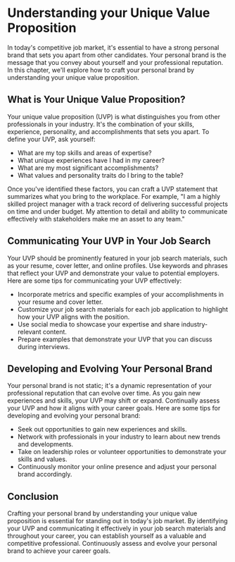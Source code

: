 Understanding your Unique Value Proposition
====================================================================================

In today's competitive job market, it's essential to have a strong personal brand that sets you apart from other candidates. Your personal brand is the message that you convey about yourself and your professional reputation. In this chapter, we'll explore how to craft your personal brand by understanding your unique value proposition.

What is Your Unique Value Proposition?
--------------------------------------

Your unique value proposition (UVP) is what distinguishes you from other professionals in your industry. It's the combination of your skills, experience, personality, and accomplishments that sets you apart. To define your UVP, ask yourself:

* What are my top skills and areas of expertise?
* What unique experiences have I had in my career?
* What are my most significant accomplishments?
* What values and personality traits do I bring to the table?

Once you've identified these factors, you can craft a UVP statement that summarizes what you bring to the workplace. For example, "I am a highly skilled project manager with a track record of delivering successful projects on time and under budget. My attention to detail and ability to communicate effectively with stakeholders make me an asset to any team."

Communicating Your UVP in Your Job Search
-----------------------------------------

Your UVP should be prominently featured in your job search materials, such as your resume, cover letter, and online profiles. Use keywords and phrases that reflect your UVP and demonstrate your value to potential employers. Here are some tips for communicating your UVP effectively:

* Incorporate metrics and specific examples of your accomplishments in your resume and cover letter.
* Customize your job search materials for each job application to highlight how your UVP aligns with the position.
* Use social media to showcase your expertise and share industry-relevant content.
* Prepare examples that demonstrate your UVP that you can discuss during interviews.

Developing and Evolving Your Personal Brand
-------------------------------------------

Your personal brand is not static; it's a dynamic representation of your professional reputation that can evolve over time. As you gain new experiences and skills, your UVP may shift or expand. Continually assess your UVP and how it aligns with your career goals. Here are some tips for developing and evolving your personal brand:

* Seek out opportunities to gain new experiences and skills.
* Network with professionals in your industry to learn about new trends and developments.
* Take on leadership roles or volunteer opportunities to demonstrate your skills and values.
* Continuously monitor your online presence and adjust your personal brand accordingly.

Conclusion
----------

Crafting your personal brand by understanding your unique value proposition is essential for standing out in today's job market. By identifying your UVP and communicating it effectively in your job search materials and throughout your career, you can establish yourself as a valuable and competitive professional. Continuously assess and evolve your personal brand to achieve your career goals.
